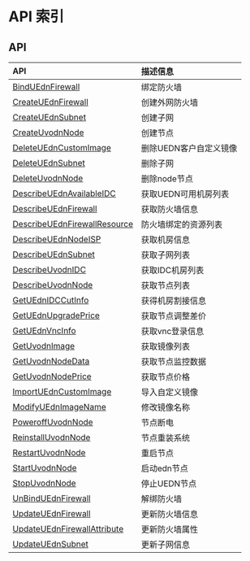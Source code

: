 # API 索引

## API

| API | 描述信息 |
|:---|:---|
|[BindUEdnFirewall](api/uedn-api/bind_uedn_firewall)|绑定防火墙|
|[CreateUEdnFirewall](api/uedn-api/create_uedn_firewall)|创建外网防火墙|
|[CreateUEdnSubnet](api/uedn-api/create_uedn_subnet)|创建子网|
|[CreateUvodnNode](api/uedn-api/create_uvodn_node)|创建节点|
|[DeleteUEdnCustomImage](api/uedn-api/delete_uedn_custom_image)|删除UEDN客户自定义镜像|
|[DeleteUEdnSubnet](api/uedn-api/delete_uedn_subnet)|删除子网|
|[DeleteUvodnNode](api/uedn-api/delete_uvodn_node)|删除node节点|
|[DescribeUEdnAvailableIDC](api/uedn-api/describe_uedn_available_idc)|获取UEDN可用机房列表|
|[DescribeUEdnFirewall](api/uedn-api/describe_uedn_firewall)|获取防火墙信息|
|[DescribeUEdnFirewallResource](api/uedn-api/describe_uedn_firewall_resource)|防火墙绑定的资源列表|
|[DescribeUEdnNodeISP](api/uedn-api/describe_uedn_node_isp)|获取机房信息|
|[DescribeUEdnSubnet](api/uedn-api/describe_uedn_subnet)|获取子网列表|
|[DescribeUvodnIDC](api/uedn-api/describe_uvodn_idc)|获取IDC机房列表|
|[DescribeUvodnNode](api/uedn-api/describe_uvodn_node)|获取节点列表|
|[GetUEdnIDCCutInfo](api/uedn-api/get_uedn_idc_cut_info)|获得机房割接信息|
|[GetUEdnUpgradePrice](api/uedn-api/get_uedn_upgrade_price)|获取节点调整差价|
|[GetUEdnVncInfo](api/uedn-api/get_uedn_vnc_info)|获取vnc登录信息|
|[GetUvodnImage](api/uedn-api/get_uvodn_image)|获取镜像列表|
|[GetUvodnNodeData](api/uedn-api/get_uvodn_node_data)|获取节点监控数据|
|[GetUvodnNodePrice](api/uedn-api/get_uvodn_node_price)|获取节点价格|
|[ImportUEdnCustomImage](api/uedn-api/import_uedn_custom_image)|导入自定义镜像|
|[ModifyUEdnImageName](api/uedn-api/modify_uedn_image_name)|修改镜像名称|
|[PoweroffUvodnNode](api/uedn-api/poweroff_uvodn_node)|节点断电|
|[ReinstallUvodnNode](api/uedn-api/reinstall_uvodn_node)|节点重装系统|
|[RestartUvodnNode](api/uedn-api/restart_uvodn_node)|重启节点|
|[StartUvodnNode](api/uedn-api/start_uvodn_node)|启动edn节点|
|[StopUvodnNode](api/uedn-api/stop_uvodn_node)|停止UEDN节点|
|[UnBindUEdnFirewall](api/uedn-api/un_bind_uedn_firewall)|解绑防火墙|
|[UpdateUEdnFirewall](api/uedn-api/update_uedn_firewall)|更新防火墙信息|
|[UpdateUEdnFirewallAttribute](api/uedn-api/update_uedn_firewall_attribute)|更新防火墙属性|
|[UpdateUEdnSubnet](api/uedn-api/update_uedn_subnet)|更新子网信息|
